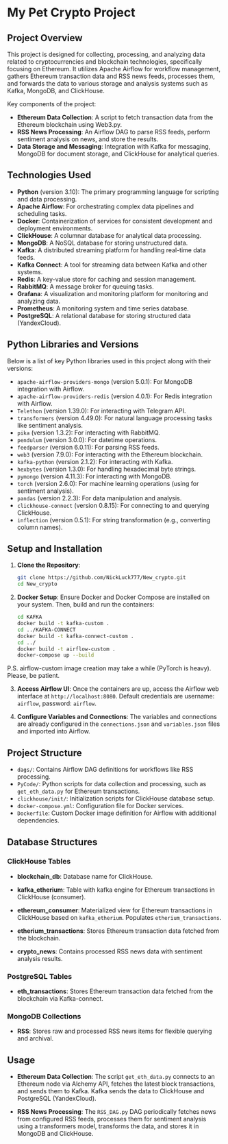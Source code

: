 # My Pet Crypto Project

## Project Overview

This project is designed for collecting, processing, and analyzing data related to cryptocurrencies and blockchain technologies, specifically focusing on Ethereum. It utilizes Apache Airflow for workflow management, gathers Ethereum transaction data and RSS news feeds, processes them, and forwards the data to various storage and analysis systems such as Kafka, MongoDB, and ClickHouse.

Key components of the project:
- **Ethereum Data Collection**: A script to fetch transaction data from the Ethereum blockchain using Web3.py.
- **RSS News Processing**: An Airflow DAG to parse RSS feeds, perform sentiment analysis on news, and store the results.
- **Data Storage and Messaging**: Integration with Kafka for messaging, MongoDB for document storage, and ClickHouse for analytical queries.

## Technologies Used

- **Python** (version 3.10): The primary programming language for scripting and data processing.
- **Apache Airflow**: For orchestrating complex data pipelines and scheduling tasks.
- **Docker**: Containerization of services for consistent development and deployment environments.
- **ClickHouse**: A columnar database for analytical data processing.
- **MongoDB**: A NoSQL database for storing unstructured data.
- **Kafka**: A distributed streaming platform for handling real-time data feeds.
- **Kafka Connect**: A tool for streaming data between Kafka and other systems.
- **Redis**: A key-value store for caching and session management.
- **RabbitMQ**: A message broker for queuing tasks.
- **Grafana**: A visualization and monitoring platform for monitoring and analyzing data.
- **Prometheus**: A monitoring system and time series database.
- **PostgreSQL**: A relational database for storing structured data (YandexCloud).

## Python Libraries and Versions

Below is a list of key Python libraries used in this project along with their versions:

- `apache-airflow-providers-mongo` (version 5.0.1): For MongoDB integration with Airflow.
- `apache-airflow-providers-redis` (version 4.0.1): For Redis integration with Airflow.
- `Telethon` (version 1.39.0): For interacting with Telegram API.
- `transformers` (version 4.49.0): For natural language processing tasks like sentiment analysis.
- `pika` (version 1.3.2): For interacting with RabbitMQ.
- `pendulum` (version 3.0.0): For datetime operations.
- `feedparser` (version 6.0.11): For parsing RSS feeds.
- `web3` (version 7.9.0): For interacting with the Ethereum blockchain.
- `kafka-python` (version 2.1.2): For interacting with Kafka.
- `hexbytes` (version 1.3.0): For handling hexadecimal byte strings.
- `pymongo` (version 4.11.3): For interacting with MongoDB.
- `torch` (version 2.6.0): For machine learning operations (using for sentiment analysis).
- `pandas` (version 2.2.3): For data manipulation and analysis.
- `clickhouse-connect` (version 0.8.15): For connecting to and querying ClickHouse.
- `inflection` (version 0.5.1): For string transformation (e.g., converting column names).

## Setup and Installation

1. **Clone the Repository**: 
   ```bash
   git clone https://github.com/NickLuck777/New_crypto.git
   cd New_crypto
   ```

2. **Docker Setup**: 
Ensure Docker and Docker Compose are installed on your system. Then, build and run the containers:

   ```bash
   cd KAFKA
   docker build -t kafka-custom .
   cd ../KAFKA-CONNECT
   docker build -t kafka-connect-custom .
   cd ../
   docker build -t airflow-custom .
   docker-compose up --build
   ```

P.S. airflow-custom image creation may take a while (PyTorch is heavy). Please, be patient.

3. **Access Airflow UI**: 
Once the containers are up, access the Airflow web interface at `http://localhost:8080`. Default credentials are username: `airflow`, password: `airflow`.

4. **Configure Variables and Connections**: 
The variables and connections are already configured in the `connections.json` and `variables.json` files and imported into Airflow.

## Project Structure

- `dags/`: Contains Airflow DAG definitions for workflows like RSS processing.
- `PyCode/`: Python scripts for data collection and processing, such as `get_eth_data.py` for Ethereum transactions.
- `clickhouse/init/`: Initialization scripts for ClickHouse database setup.
- `docker-compose.yml`: Configuration file for Docker services.
- `Dockerfile`: Custom Docker image definition for Airflow with additional dependencies.

## Database Structures

### ClickHouse Tables

- **blockchain_db**: Database name for ClickHouse.

- **kafka_etherium**: Table with kafka engine for Ethereum transactions in ClickHouse (consumer).

- **ethereum_consumer**: Materialized view for Ethereum transactions in ClickHouse based on `kafka_etherium`. Populates `etherium_transactions`.

- **etherium_transactions**: Stores Ethereum transaction data fetched from the blockchain.

- **crypto_news**: Contains processed RSS news data with sentiment analysis results.

### PostgreSQL Tables

- **eth_transactions**: Stores Ethereum transaction data fetched from the blockchain via Kafka-connect.

### MongoDB Collections

- **RSS**: Stores raw and processed RSS news items for flexible querying and archival.

## Usage

- **Ethereum Data Collection**: 
The script `get_eth_data.py` connects to an Ethereum node via Alchemy API, fetches the latest block transactions, and sends them to Kafka. Kafka sends the data to ClickHouse and PostgreSQL (YandexCloud).

- **RSS News Processing**: 
The `RSS_DAG.py` DAG periodically fetches news from configured RSS feeds, processes them for sentiment analysis using a transformers model, transforms the data, and stores it in MongoDB and ClickHouse.
